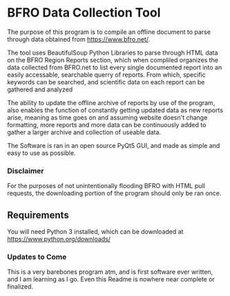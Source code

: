 # BFRO Data Collection Tool

The purpose of this program is to compile an offline document to parse through data obtained from https://www.bfro.net/.

The tool uses BeautifulSoup Python Libraries to parse through HTML data on the BFRO Region Reports section, which when compliled organizes the data collected from BFRO.net to list every single documented report into an easily accessable, searchable querry of reports. From which, specific keywords can be searched, and scientific data on each report can be gathered and analyzed

The ability to update the offline archive of reports by use of the program, also enables the function of constantly getting updated data as new reports arise, meaning as time goes on and assuming website doesn't change formatting, more reports and more data can be continuously added to gather a larger archive and collection of useable data.

The Software is ran in an open source PyQt5 GUI, and made as simple and easy to use as possible.

### Disclaimer

For the purposes of not unintentionally flooding BFRO with HTML pull requests, the downloading portion of the program should only be ran once.

## Requirements

You will need Python 3 installed, which can be downloaded at https://www.python.org/downloads/

### Updates to Come

This is a very barebones program atm, and is first software ever written, and I am learning as I go. Even this Readme is nowhere near complete or finalized.
